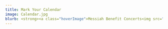 ```yaml
---
title: Mark Your Calendar
image: Calendar.jpg
blurb: <strong><a class="hoverImage">Messiah Benefit Concerts<img src="assets/Messiah2023.jpg"/></a></strong><br/>&nbsp;&nbsp;7:30pm Dec 4 & 5, 2023 @ Knox-Met<br/>
---
```

